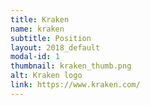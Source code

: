 ```yaml
---
title: Kraken
name: kraken
subtitle: Position
layout: 2018_default
modal-id: 1
thumbnail: kraken_thumb.png
alt: Kraken logo
link: https://www.kraken.com/
---
```


